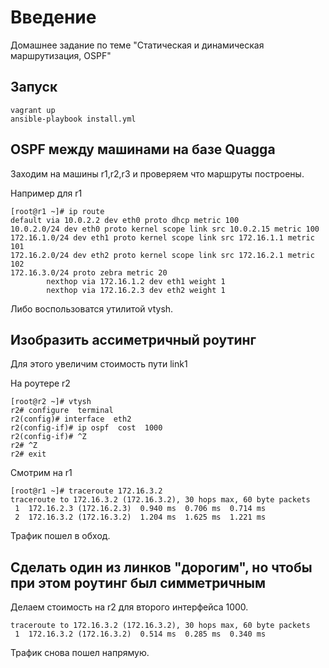 # **Введение**

Домашнее задание по теме "Статическая и динамическая маршрутизация, OSPF"


## **Запуск**
```
vagrant up
ansible-playbook install.yml
```

## **OSPF между машинами на базе Quagga**

Заходим на машины r1,r2,r3 и проверяем что маршруты построены.

Например для r1
```
[root@r1 ~]# ip route
default via 10.0.2.2 dev eth0 proto dhcp metric 100
10.0.2.0/24 dev eth0 proto kernel scope link src 10.0.2.15 metric 100
172.16.1.0/24 dev eth1 proto kernel scope link src 172.16.1.1 metric 101
172.16.2.0/24 dev eth2 proto kernel scope link src 172.16.2.1 metric 102
172.16.3.0/24 proto zebra metric 20
        nexthop via 172.16.1.2 dev eth1 weight 1
        nexthop via 172.16.2.3 dev eth2 weight 1
```
Либо воспользоватся утилитой vtysh.

## **Изобразить ассиметричный роутинг**

Для этого увеличим стоимость пути link1

На роутере r2
```
[root@r2 ~]# vtysh
r2# configure  terminal
r2(config)# interface  eth2
r2(config-if)# ip ospf  cost  1000
r2(config-if)# ^Z
r2# ^Z
r2# exit
```

Смотрим на r1

```
[root@r1 ~]# traceroute 172.16.3.2
traceroute to 172.16.3.2 (172.16.3.2), 30 hops max, 60 byte packets
 1  172.16.2.3 (172.16.2.3)  0.940 ms  0.706 ms  0.714 ms
 2  172.16.3.2 (172.16.3.2)  1.204 ms  1.625 ms  1.221 ms
```
Трафик пошел в обход.

## **Сделать один из линков "дорогим", но чтобы при этом роутинг был симметричным**

Делаем стоимость на r2 для второго интерфейса 1000.

```
traceroute to 172.16.3.2 (172.16.3.2), 30 hops max, 60 byte packets
 1  172.16.3.2 (172.16.3.2)  0.514 ms  0.285 ms  0.340 ms
```
Трафик снова пошел напрямую.